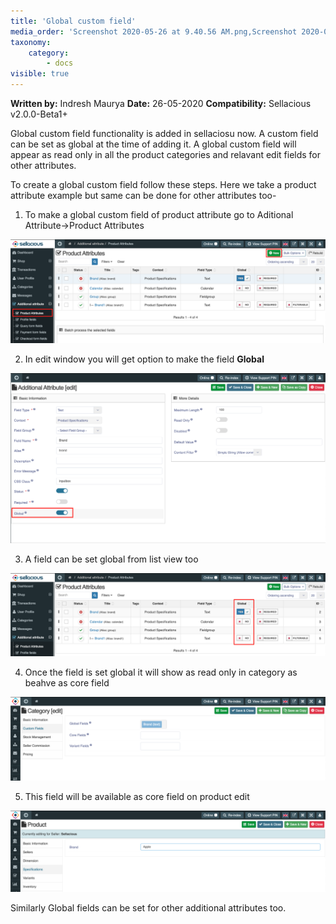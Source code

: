 ```yaml
---
title: 'Global custom field'
media_order: 'Screenshot 2020-05-26 at 9.40.56 AM.png,Screenshot 2020-05-26 at 9.43.55 AM.png,Screenshot 2020-05-26 at 9.49.41 AM.png,Screenshot 2020-05-26 at 9.55.45 AM.png,Screenshot 2020-05-26 at 10.06.19 AM.png'
taxonomy:
    category:
        - docs
visible: true
---
```


**Written by:** Indresh Maurya
**Date:** 26-05-2020
**Compatibility:** Sellacious v2.0.0-Beta1+

Global custom field functionality is added in sellaciosu now. A custom field can be set as global at the time of adding it. A global custom field will appear as read only in all the product categories and relavant edit fields for other attributes.

To create a global custom field follow these steps. Here we take a product attribute example but same can be done for other attributes too-

1. To make a global custom field of product attribute go to Aditional Attribute->Product Attributes

![](Screenshot%202020-05-26%20at%209.40.56%20AM.png)

2. In edit window you will get option to make the field **Global**

![](Screenshot%202020-05-26%20at%209.43.55%20AM.png)

3. A field can be set global from list view too

![](Screenshot%202020-05-26%20at%209.49.41%20AM.png)

4. Once the field is set global it will show as read only in category as beahve as core field

![](Screenshot%202020-05-26%20at%209.55.45%20AM.png)

5. This field will be available as core field on product edit

![](Screenshot%202020-05-26%20at%2010.06.19%20AM.png)

Similarly Global fields can be set for other additional attributes too.
